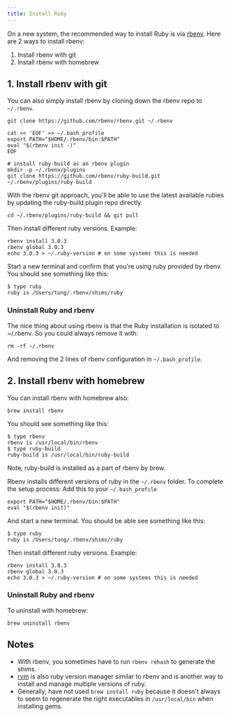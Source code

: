 ```yaml
---
title: Install Ruby
---
```


On a new system, the recommended way to install Ruby is via [rbenv](https://github.com/rbenv/rbenv). Here are 2 ways to install rbenv:

1. Install rbenv with git
2. Install rbenv with homebrew

## 1. Install rbenv with git

You can also simply install rbenv by cloning down the rbenv repo to `~/.rbenv`.

    git clone https://github.com/rbenv/rbenv.git ~/.rbenv

    cat << 'EOF' >> ~/.bash_profile
    export PATH="$HOME/.rbenv/bin:$PATH"
    eval "$(rbenv init -)"
    EOF

    # install ruby-build as an rbenv plugin
    mkdir -p ~/.rbenv/plugins
    git clone https://github.com/rbenv/ruby-build.git ~/.rbenv/plugins/ruby-build

With the rbenv git approach, you'll be able to use the latest available rubies by updating the ruby-build plugin repo directly.

    cd ~/.rbenv/plugins/ruby-build && git pull

Then install different ruby versions. Example:

    rbenv install 3.0.3
    rbenv global 3.0.3
    echo 3.0.3 > ~/.ruby-version # on some systems this is needed

Start a new terminal and confirm that you're using ruby provided by rbenv. You should see something like this:

    $ type ruby
    ruby is /Users/tung/.rbenv/shims/ruby

### Uninstall Ruby and rbenv

The nice thing about using rbenv is that the Ruby installation is isolated to ~/.rbenv. So you could always remove it with:

    rm -rf ~/.rbenv

And removing the 2 lines of rbenv configuration in `~/.bash_profile`.

## 2. Install rbenv with homebrew

You can install rbenv with homebrew also:

    brew install rbenv

You should see something like this:

    $ type rbenv
    rbenv is /usr/local/bin/rbenv
    $ type ruby-build
    ruby-build is /usr/local/bin/ruby-build

Note, ruby-build is installed as a part of rbenv by brew.

Rbenv installs different versions of ruby in the `~/.rbenv` folder. To complete the setup process:
Add this to your `~/.bash_profile`

    export PATH="$HOME/.rbenv/bin:$PATH"
    eval "$(rbenv init)"

And start a new terminal. You should be able see something like this:

    $ type ruby
    ruby is /Users/tung/.rbenv/shims/ruby

Then install different ruby versions. Example:

    rbenv install 3.0.3
    rbenv global 3.0.3
    echo 3.0.3 > ~/.ruby-version # on some systems this is needed

### Uninstall Ruby and rbenv

To uninstall with homebrew:

    brew uninstall rbenv

## Notes

* With rbenv, you sometimes have to run `rbenv rehash` to generate the shims.
* [rvm](https://rvm.io/) is also ruby version manager similar to rbenv and is another way to install and manage multiple versions of ruby.
* Generally, have not used `brew install ruby` because it doesn't always to seem to regenerate the right executables in `/usr/local/bin` when installing gems.
